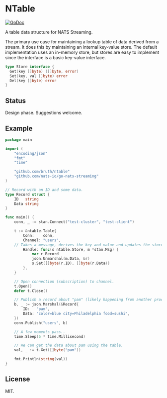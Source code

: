 # NTable

[![GoDoc](https://godoc.org/github.com/bruth/ntable?status.svg)](http://godoc.org/github.com/bruth/ntable)

A table data structure for NATS Streaming.

The primary use case for maintaining a lookup table of data derived from a stream. It does this by maintaining an internal key-value store. The default implementation uses an in-memory store, but stores are easy to implement since the interface is a basic key-value interface.

```go
type Store interface {
  Get(key []byte) ([]byte, error)
  Set(key, val []byte) error
  Del(key []byte) error
}
```

## Status

Design phase. Suggestions welcome.

## Example

```go
package main

import (
	"encoding/json"
	"fmt"
	"time"

	"github.com/bruth/ntable"
	"github.com/nats-io/go-nats-streaming"
)

// Record with an ID and some data.
type Record struct {
	ID   string
	Data string
}

func main() {
	conn, _ := stan.Connect("test-cluster", "test-client")

	t := &ntable.Table{
		Conn:    conn,
		Channel: "users",
    // Takes a message, derives the key and value and updates the store.
		Handle: func(s ntable.Store, m *stan.Msg) {
			var r Record
			json.Unmarshal(m.Data, &r)
			s.Set([]byte(r.ID), []byte(r.Data))
		},
	}

	// Open connection (subscription) to channel.
	t.Open()
	defer t.Close()

	// Publish a record about "pam" (likely happening from another process or thread).
	b, _ := json.Marshal(&Record{
		ID:   "pam",
		Data: "color=blue city=Philadelphia food=sushi",
	})
	conn.Publish("users", b)

	// A few moments pass..
	time.Sleep(5 * time.Millisecond)

	// We can get the data about pam using the table.
	val, _ := t.Get([]byte("pam"))

	fmt.Println(string(val))
}
```

## License

MIT.
